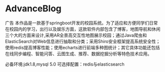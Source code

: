 # AdvanceBlog
广告
本作品是一款基于springboot开发的校园系统。为了适应和方便同学们日常在校园内的学习，出行以及娱乐方面，这款软件内部包含了博客，地图导航和休闲三个大的方面来设计,采用AR全景高交互性地图展示校园；通过Java爬虫和ElasticSearch对Web信息进行抽取和分类；采用Shiro安全框架提高系统安全性；使用redis提高博客性能；使用echarts进行前端多种图统计；其它具体功能还包括在线同步编程、智能问答、云图生成、推荐、数据挖掘分析等特色技术应用。

必备环境:jdk1.8,mysql 5.0
可选择配置：redis与elasticsearch
